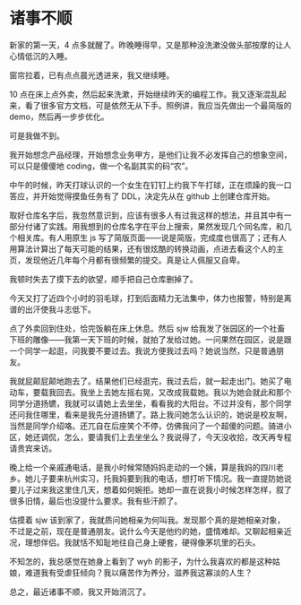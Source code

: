 # 诸事不顺

新家的第一天，4 点多就醒了。昨晚睡得早，又是那种没洗漱没做头部按摩的让人心情低沉的入睡。

窗帘拉着，已有点点晨光透进来，我又继续睡。

10 点在床上点外卖，然后起来洗漱，开始继续昨天的编程工作。我又逐渐混乱起来，看了很多官方文档，可是依然无从下手。照例讲，我应当先做出一个最简版的 demo，然后再一步步优化。

可是我做不到。

我开始想念产品经理，开始想念业务甲方，是他们让我不必发挥自己的想象空间，可以只是傻傻地 coding，做一个名副其实的码“农”。

中午的时候，昨天打球认识的一个女生在钉钉上约我下午打球，正在烦躁的我一口答应，并开始觉得摸鱼任务有了 DDL，决定先从在 github 上创建仓库开始。

取好仓库名字后，我忽然意识到，应该有很多人有过我这样的想法，并且其中有一部分付诸了实践。用我想到的仓库名字在平台上搜索，果然发现几个同名库，和几个相关库。有人用原生 js 写了简版页面——说是简版，完成度也很高了；还有人用算法计算出了每天可能的结果，还有很炫酷的转换动画，点进去看这个人的主页，发现他近几年每个月都有很频繁的提交。真是让人佩服又自卑。

我顿时失去了摸下去的欲望，顺手把自己仓库删掉了。

今天又打了近四个小时的羽毛球，打到后面精力无法集中，体力也报警，特别是离谱的出汗使我斗志低下。

点了外卖回到住处，恰完饭躺在床上休息。然后 sjw 给我发了张园区的一个社畜下班的雕像——我第一天下班的时候，就拍了发给过她。一问果然在园区，说是跟一个同学一起逛，问我要不要过去。我说方便我过去吗？她说当然，只是普通朋友。

我就屁颠屁颠地跑去了。结果他们已经逛完，我过去后，就一起走出门。她买了电动车，要载我回去。我坐上去她左摇右晃，又改成我载她。我以为她会就此和那个同学分道扬镳，我就可以请她上去坐坐，看看我的大阳台。不过并没有，那个同学还问我住哪里，看来是我先分道扬镳了。路上我问她怎么认识的，她说是校友啊，当然是同学介绍咯。还兀自在后座笑个不停，仿佛我问了一个超傻的问题。骑进小区，她还调侃，怎么，要请我们上去坐坐么？我说得了，今天没收拾，改天再专程请贵宾来访。

晚上给一个亲戚通电话，是我小时候常随妈妈走动的一个姨，算是我妈的四川老乡。她儿子要来杭州实习，托我妈要到我的电话，想打听下情况。我一直提防她说要儿子过来我这里住几天，想着如何婉拒。她却一直在说我小时候怎样怎样，叙了很多旧情，最后也没提什么要求。我有些汗颜了。

估摸着 sjw 该到家了，我就质问她相亲为何叫我。发现那个真的是她相亲对象，不过是之前，现在是普通朋友。说什么今天是他约的她，盛情难却。又聊起相亲近况，理想伴侣。我就恬不知耻地往自己身上硬套，硬得像茅坑里的石头。

不知怎的，我总感觉在她身上看到了 wyh 的影子，为什么我喜欢的都是这种姑娘，难道我有受虐狂倾向？我以痛苦作为养分，滋养我这寡淡的人生？

总之，最近诸事不顺，我又开始消沉了。